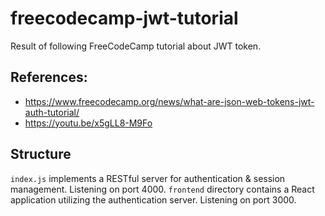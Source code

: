 # freecodecamp-jwt-tutorial
Result of following FreeCodeCamp tutorial about JWT token.

## References:
- https://www.freecodecamp.org/news/what-are-json-web-tokens-jwt-auth-tutorial/
- https://youtu.be/x5gLL8-M9Fo

## Structure
`index.js` implements a RESTful server for authentication & session management. Listening on port 4000.
`frontend` directory contains a React application utilizing the authentication server. Listening on port 3000.
